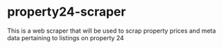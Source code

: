 # property24-scraper
This is a web scraper that will be used to scrap property prices and meta data pertaining to listings on property 24
